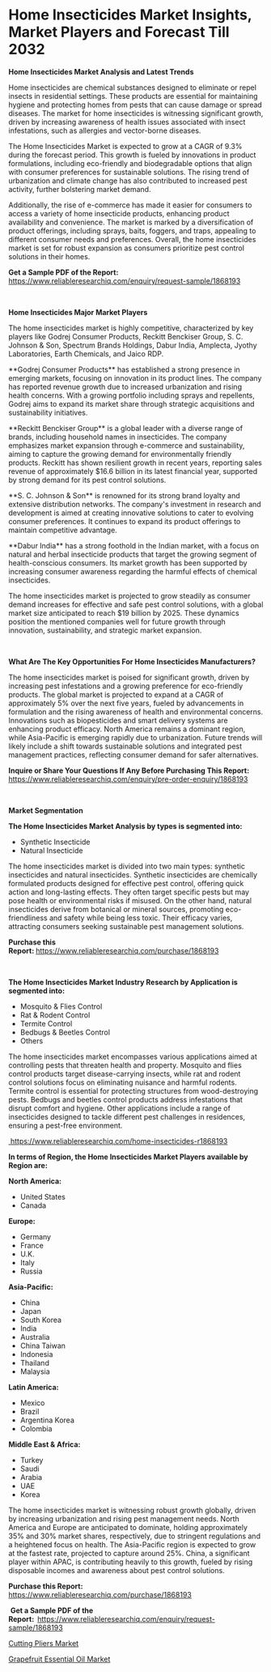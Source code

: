 <p><h1>Home Insecticides Market Insights, Market Players and Forecast Till 2032</h1></p><p><strong>Home Insecticides Market Analysis and Latest Trends</strong></p>
<p><p>Home insecticides are chemical substances designed to eliminate or repel insects in residential settings. These products are essential for maintaining hygiene and protecting homes from pests that can cause damage or spread diseases. The market for home insecticides is witnessing significant growth, driven by increasing awareness of health issues associated with insect infestations, such as allergies and vector-borne diseases.</p><p>The Home Insecticides Market is expected to grow at a CAGR of 9.3% during the forecast period. This growth is fueled by innovations in product formulations, including eco-friendly and biodegradable options that align with consumer preferences for sustainable solutions. The rising trend of urbanization and climate change has also contributed to increased pest activity, further bolstering market demand.</p><p>Additionally, the rise of e-commerce has made it easier for consumers to access a variety of home insecticide products, enhancing product availability and convenience. The market is marked by a diversification of product offerings, including sprays, baits, foggers, and traps, appealing to different consumer needs and preferences. Overall, the home insecticides market is set for robust expansion as consumers prioritize pest control solutions in their homes.</p></p>
<p><strong>Get a Sample PDF of the Report:&nbsp;</strong> <a href="https://www.reliableresearchiq.com/enquiry/request-sample/1868193?utm_campaign=1123&utm_medium=2&utm_source=Github&utm_content=ia&utm_term=07022025&utm_id=home-insecticides">https://www.reliableresearchiq.com/enquiry/request-sample/1868193</a></p>
<p>&nbsp;</p>
<p><strong>Home Insecticides Major Market Players</strong></p>
<p><p>The home insecticides market is highly competitive, characterized by key players like Godrej Consumer Products, Reckitt Benckiser Group, S. C. Johnson & Son, Spectrum Brands Holdings, Dabur India, Amplecta, Jyothy Laboratories, Earth Chemicals, and Jaico RDP.</p><p>**Godrej Consumer Products** has established a strong presence in emerging markets, focusing on innovation in its product lines. The company has reported revenue growth due to increased urbanization and rising health concerns. With a growing portfolio including sprays and repellents, Godrej aims to expand its market share through strategic acquisitions and sustainability initiatives.</p><p>**Reckitt Benckiser Group** is a global leader with a diverse range of brands, including household names in insecticides. The company emphasizes market expansion through e-commerce and sustainability, aiming to capture the growing demand for environmentally friendly products. Reckitt has shown resilient growth in recent years, reporting sales revenue of approximately $16.6 billion in its latest financial year, supported by strong demand for its pest control solutions.</p><p>**S. C. Johnson & Son** is renowned for its strong brand loyalty and extensive distribution networks. The company's investment in research and development is aimed at creating innovative solutions to cater to evolving consumer preferences. It continues to expand its product offerings to maintain competitive advantage.</p><p>**Dabur India** has a strong foothold in the Indian market, with a focus on natural and herbal insecticide products that target the growing segment of health-conscious consumers. Its market growth has been supported by increasing consumer awareness regarding the harmful effects of chemical insecticides.</p><p>The home insecticides market is projected to grow steadily as consumer demand increases for effective and safe pest control solutions, with a global market size anticipated to reach $19 billion by 2025. These dynamics position the mentioned companies well for future growth through innovation, sustainability, and strategic market expansion.</p></p>
<p>&nbsp;</p>
<p><strong>What Are The Key Opportunities For Home Insecticides Manufacturers?</strong></p>
<p><p>The home insecticides market is poised for significant growth, driven by increasing pest infestations and a growing preference for eco-friendly products. The global market is projected to expand at a CAGR of approximately 5% over the next five years, fueled by advancements in formulation and the rising awareness of health and environmental concerns. Innovations such as biopesticides and smart delivery systems are enhancing product efficacy. North America remains a dominant region, while Asia-Pacific is emerging rapidly due to urbanization. Future trends will likely include a shift towards sustainable solutions and integrated pest management practices, reflecting consumer demand for safer alternatives.</p></p>
<p><strong>Inquire or Share Your Questions If Any Before Purchasing This Report:</strong> <a href="https://www.reliableresearchiq.com/enquiry/pre-order-enquiry/1868193?utm_campaign=1123&utm_medium=2&utm_source=Github&utm_content=ia&utm_term=07022025&utm_id=home-insecticides">https://www.reliableresearchiq.com/enquiry/pre-order-enquiry/1868193</a></p>
<p>&nbsp;</p>
<p><strong>Market Segmentation</strong></p>
<p><strong>The Home Insecticides Market Analysis by types is segmented into:</strong></p>
<p><ul><li>Synthetic Insecticide</li><li>Natural Insecticide</li></ul></p>
<p><p>The home insecticides market is divided into two main types: synthetic insecticides and natural insecticides. Synthetic insecticides are chemically formulated products designed for effective pest control, offering quick action and long-lasting effects. They often target specific pests but may pose health or environmental risks if misused. On the other hand, natural insecticides derive from botanical or mineral sources, promoting eco-friendliness and safety while being less toxic. Their efficacy varies, attracting consumers seeking sustainable pest management solutions.</p></p>
<p><strong>Purchase this Report:&nbsp;</strong><a href="https://www.reliableresearchiq.com/purchase/1868193?utm_campaign=1123&utm_medium=2&utm_source=Github&utm_content=ia&utm_term=07022025&utm_id=home-insecticides">https://www.reliableresearchiq.com/purchase/1868193</a></p>
<p>&nbsp;</p>
<p><strong>The Home Insecticides Market Industry Research by Application is segmented into:</strong></p>
<p><ul><li>Mosquito & Flies Control</li><li>Rat & Rodent Control</li><li>Termite Control</li><li>Bedbugs & Beetles Control</li><li>Others</li></ul></p>
<p><p>The home insecticides market encompasses various applications aimed at controlling pests that threaten health and property. Mosquito and flies control products target disease-carrying insects, while rat and rodent control solutions focus on eliminating nuisance and harmful rodents. Termite control is essential for protecting structures from wood-destroying pests. Bedbugs and beetles control products address infestations that disrupt comfort and hygiene. Other applications include a range of insecticides designed to tackle different pest challenges in residences, ensuring a pest-free environment.</p></p>
<p><a href="https://www.reliableresearchiq.com/home-insecticides-r1868193?utm_campaign=1123&utm_medium=2&utm_source=Github&utm_content=ia&utm_term=07022025&utm_id=home-insecticides">&nbsp;https://www.reliableresearchiq.com/home-insecticides-r1868193</a></p>
<p><strong>In terms of Region, the Home Insecticides Market Players available by Region are:</strong></p>
<p>
    <p> <strong> North America: </strong>
        <ul>
            <li>United States</li>
            <li>Canada</li>
        </ul>
        </p> 
    <p> <strong> Europe: </strong>
        <ul>
            <li>Germany</li>
            <li>France</li>
            <li>U.K.</li>
            <li>Italy</li>
            <li>Russia</li>
        </ul>
        </p> 
    <p> <strong> Asia-Pacific: </strong>
        <ul>
            <li>China</li>
            <li>Japan</li>
            <li>South Korea</li>
            <li>India</li>
            <li>Australia</li>
            <li>China Taiwan</li>
            <li>Indonesia</li>
            <li>Thailand</li>
            <li>Malaysia</li>
        </ul>
        </p> 
    <p> <strong> Latin America: </strong>
        <ul>
            <li>Mexico</li>
            <li>Brazil</li>
            <li>Argentina Korea</li>
            <li>Colombia</li>
        </ul>
        </p> 
    <p> <strong> Middle East & Africa: </strong>
        <ul>
            <li>Turkey</li>
            <li>Saudi</li>
            <li>Arabia</li>
            <li>UAE</li>
            <li>Korea</li>
        </ul>
    </p>
    </p>
<p><p>The home insecticides market is witnessing robust growth globally, driven by increasing urbanization and rising pest management needs. North America and Europe are anticipated to dominate, holding approximately 35% and 30% market shares, respectively, due to stringent regulations and a heightened focus on health. The Asia-Pacific region is expected to grow at the fastest rate, projected to capture around 25%. China, a significant player within APAC, is contributing heavily to this growth, fueled by rising disposable incomes and awareness about pest control solutions.</p></p>
<p><strong>Purchase this Report: </strong><a href="https://www.reliableresearchiq.com/purchase/1868193?utm_campaign=1123&utm_medium=2&utm_source=Github&utm_content=ia&utm_term=07022025&utm_id=home-insecticides">https://www.reliableresearchiq.com/purchase/1868193</a></p>
<p>&nbsp;<strong>Get a Sample PDF of the Report:&nbsp;&nbsp;</strong><a href="https://www.reliableresearchiq.com/enquiry/request-sample/1868193?utm_campaign=1123&utm_medium=2&utm_source=Github&utm_content=ia&utm_term=07022025&utm_id=home-insecticides">https://www.reliableresearchiq.com/enquiry/request-sample/1868193</a></p>
<p><strong></strong></p>
<p><p><a href="https://github.com/milolohusami/Market-Research-Report-List-1/blob/main/cutting-pliers-market.md?utm_campaign=1123&utm_medium=2&utm_source=Github&utm_content=ia&utm_term=07022025&utm_id=home-insecticides">Cutting Pliers Market</a></p><p><a href="https://github.com/cernelleogue48/Market-Research-Report-List-1/blob/main/grapefruit-essential-oil-market.md?utm_campaign=1123&utm_medium=2&utm_source=Github&utm_content=ia&utm_term=07022025&utm_id=home-insecticides">Grapefruit Essential Oil Market</a></p></p>